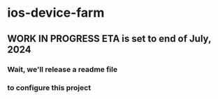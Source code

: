 # ios-device-farm

## WORK IN PROGRESS ETA is set to end of July, 2024

### Wait, we'll release a readme file

### to configure this project

